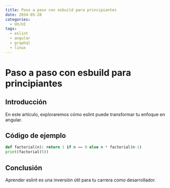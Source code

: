 ```yaml
---
title: Paso a paso con esbuild para principiantes
date: 2034-05-28
categories:
  - UX/UI
tags:
  - eslint
  - angular
  - graphql
  - linux
---
```


# Paso a paso con esbuild para principiantes

## Introducción

En este artículo, exploraremos cómo eslint puede transformar tu enfoque en angular.

## Código de ejemplo

```python
def factorial(n): return 1 if n == 0 else n * factorial(n-1)
print(factorial(5))
```

## Conclusión

Aprender eslint es una inversión útil para tu carrera como desarrollador.
